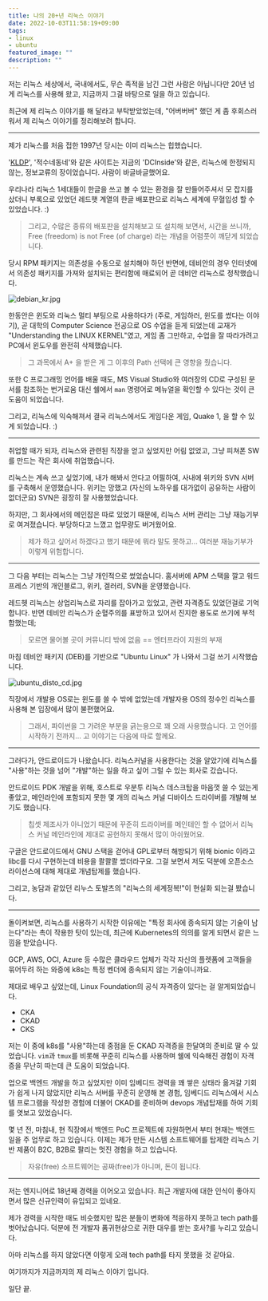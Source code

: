 ```yaml
---
title: 나의 20+년 리눅스 이야기
date: 2022-10-03T11:58:19+09:00
tags:
- linux
- ubuntu
featured_image: ""
description: ""
---
```


저는 리눅스 세상에서, 국내에서도, 무슨 족적을 남긴 그런 사람은 아닙니다만
20년 넘게 리눅스를 사용해 왔고, 지금까지 그걸 바탕으로 일을 하고 있습니다.

최근에 제 리눅스 이야기를 해 달라고 부탁받았었는데, "어버버버" 했던 게 좀 후회스러워서
제 리눅스 이야기를 정리해보려 합니다.

---

제가 리눅스를 처음 접한 1997년 당시는 이미 리눅스는 힙했습니다.

'[KLDP](https://kldp.org)', '적수네동네'와 같은 사이트는 지금의 'DCInside'와 같은, 리눅스에 한정되지 않는,
정보교류의 장이었습니다. 사람이 바글바글했어요.

우리나라 리눅스 1세대들이 한글을 쓰고 볼 수 있는 환경을 잘 만들어주셔서
모 잡지를 샀더니 부록으로 있었던 레드햇 계열의 한글 배포판으로 리눅스 세계에 무혈입성 할 수 있었습니다. :)

> 그리고, 수많은 종류의 배포판을 설치해보고 또 설치해 보면서, 시간을 쓰니까, 
> Free (freedom) is not Free (of charge) 라는 개념을 어렴풋이 깨닫게 되었습니다.

당시 RPM 패키지는 의존성을 수동으로 설치해야 하던 반면에, 데비안의 경우 인터넷에서 의존성 패키지를 가져와
설치되는 편리함에 매료되어 곧 데비안 리눅스로 정착했습니다.

![debian_kr.jpg](https://homin.dev/asset/blog/img/debian_kr.jpg)


한동안은 윈도와 리눅스 멀티 부팅으로 사용하다가 (주로, 게임하러, 윈도를 썼다는 이야기),
곧 대학의 Computer Science 전공으로 OS 수업을 듣게 되었는데
교재가 "Understanding the LINUX KERNEL"였고, 게임 좀 그만하고, 수업을 잘 따라가려고
PC에서 윈도우를 완전히 삭제했습니다.

> 그 과목에서 A+ 을 받은 게 그 이후의 Path 선택에 큰 영향을 줬습니다.

또한 C 프로그래밍 언어를 배울 때도, MS Visual Studio와 여러장의 CD로 구성된 문서를 참조하는 번거로움 대신
쉘에서 `man` 명령어로 메뉴얼을 확인할 수 있다는 것이 큰 도움이 되었습니다.

그리고, 리눅스에 익숙해져서 결국 리눅스에서도 게임다운 게임, Quake 1, 을 할 수 있게 되었습니다. :)

---

취업할 때가 되자, 리눅스와 관련된 직장을 얻고 싶었지만 어림 없었고,
그냥 피쳐폰 SW를 만드는 작은 회사에 취업했습니다.

리눅스는 계속 쓰고 싶었기에, 내가 해봐서 안다고 어필하여, 사내에 위키와 SVN 서버를 구축해서 운영했습니다.
위키는 망했고 (자신의 노하우를 대가없이 공유하는 사람이 없더군요) SVN은 굉장히 잘 사용했었습니다.

하지만, 그 회사에서의 메인잡은 따로 있었기 때문에, 리눅스 서버 관리는 그냥 재능기부로 여겨졌습니다.
부당하다고 느꼈고 업무량도 버거웠어요.

> 제가 하고 싶어서 하겠다고 했기 때문에 뭐라 말도 못하고... 여러분 재능기부가 이렇게 위험합니다.

---

그 다음 부터는 리눅스는 그냥 개인적으로 썼었습니다.
홈서버에 APM 스택을 깔고 워드프레스 기반의 개인블로그, 위키, 겔러리, SVN을 운영했습니다.

레드헷 리눅스는 상업리눅스로 자리를 잡아가고 있었고, 관련 자격증도 있었던걸로 기억합니다.
반면 데비안 리눅스가 순혈주의를 표방하고 있어서 진지한 용도로 쓰기에 부적합했는데;

> 모르면 물어볼 곳이 커뮤니티 밖에 없음 == 엔터프라이 지원의 부재

마침 데비안 패키지 (DEB)를 기반으로 "Ubuntu Linux" 가 나와서 그걸 쓰기 시작했습니다.

![ubuntu_disto_cd.jpg](https://homin.dev/asset/blog/img/ubuntu_disto_cd.jpg)

직장에서 개발용 OS로는 윈도를 쓸 수 밖에 없었는데
개발자용 OS의 정수인 리눅스를 사용해 본 입장에서 많이 불편했어요.

> 그래서, 파이썬을 그 가려운 부분을 긁는용으로 꽤 오래 사용했습니다.
> 고 언어를 시작하기 전까지... 고 이야기는 다음에 따로 할께요.

---

그러다가, 안드로이드가 나왔습니다. 리눅스커널을 사용한다는 것을 알았기에
리눅스를 "사용"하는 것을 넘어 "개발"하는 일을 하고 싶어 그럴 수 있는 회사로 갔습니다.

안드로이드 PDK 개발을 위해, 호스트로 우분투 리눅스 데스크탑을 마음껏 쓸 수 있는게 좋았고,
메인라인에 포함되지 못한 몇 개의 리눅스 커널 디바이스 드라이버를 개발해 보기도 했습니다.

> 칩셋 제조사가 아니었기 때문에 꾸준히 드라이버를 메인테인 할 수 없어서
> 리눅스 커널 메인라인에 제대로 공헌하지 못해서 많이 아쉬웠어요.

구글은 안드로이드에서 GNU 스택을 걷어내 GPL로부터 해방되기 위해 bionic 이라고
libc를 다시 구현하는데 비용을 콸콸콸 썼더라구요.
그걸 보면서 저도 덕분에 오픈소스 라이선스에 대해 제대로 개념탑제를 했습니다.

그리고, 농담과 같았던 리누스 토발츠의 "리눅스의 세계정복!"이 현실화 되는걸 봤습니다.

---

돌이켜보면, 리눅스를 사용하기 시작한 이유에는 "특정 회사에 종속되지 않는 기술이 남는다"라는
촉이 작용한 탓이 있는데, 최근에 Kubernetes의 의의를 알게 되면서 같은 느낌을 받았습니다.

GCP, AWS, OCI, Azure 등 수많은 클라우드 업체가 각각 자신의 플렛폼에 고객들을 묶어두려 하는 와중에
k8s는 특정 벤더에 종속되지 않는 기술이니까요.

제대로 배우고 싶었는데, Linux Foundation의 공식 자격증이 있다는 걸 알게되었습니다.

- CKA
- CKAD
- CKS

저는 이 중에 k8s를 "사용"하는데 중점을 둔 CKAD 자격증을 한달여의 준비로 딸 수 있었습니다.
`vim`과 `tmux`를 비롯해 꾸준히 리눅스를 사용하며 쉘에 익숙해진 경험이 자격증을 무난히 따는데 큰 도움이 되었습니다.

업으로 백엔드 개발을 하고 싶었지만 이미 임베디드 경력을 꽤 쌓은 상태라 옮겨갈 기회가 쉽게 나지 않았지만
리눅스 서버를 꾸준히 운영해 본 경험, 임베디드 리눅스에서 시스템 프로그램을 작성한 경험에 더불어
CKAD를 준비하며 devops 개념탑재를 하여 기회를 엿보고 있었습니다.

몇 년 전, 마침내, 현 직장에서 백엔드 PoC 프로젝트에 자원하면서 부터 현재는 백엔드 일을 주 업무로 하고 있습니다.
이제는 제가 만든 시스템 소프트웨어를 탑제한 리눅스 기반 제품이 B2C, B2B로 팔리는 멋진 경험을 하고 있습니다.

> 자유(free) 소프트웨어는 공짜(free)가 아니며, 돈이 됩니다.

---

저는 엔지니어로 18년째 경력을 이어오고 있습니다.
최근 개발자에 대한 인식이 좋아지면서 많은 신규인력이 유입되고 있네요.

제가 경력을 시작한 때도 비슷했지만 많은 분들이 변화에 적응하지 못하고 tech path를 벗어났습니다.
덕분에 전 개발자 품귀현상으로 귀한 대우를 받는 호사?를 누리고 있습니다.

아마 리눅스를 하지 않았다면 이렇게 오래 tech path를 타지 못했을 것 같아요.

여기까지가 지금까지의 제 리눅스 이야기 입니다.

일단 끝.
